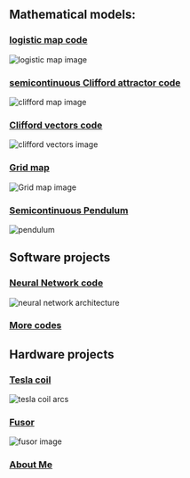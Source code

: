 <head>
<meta name="google-site-verification" content="UtBQXaaKqY6KYEk1SldtSO5XVEy9SmoUfqJ5as0603Y" />
</head>

## Mathematical models: 

### [logistic map code](https://github.com/blbadger/logistic-map/blob/master/logistic_map.py)

![logistic map image]({{https://blbadger.github.io}}/logistic_zoom.png)

### [semicontinuous Clifford attractor code](https://github.com/blbadger/2D_strange_attractors/blob/master/clifford_attractor_semicontinouous.py)

![clifford map image]({{https://blbadger.github.io}}clifford_attractor(9,9).png)

### [Clifford vectors code](https://github.com/blbadger/quiver-plots/blob/master/clifford_vectors.py)

![clifford vectors image]({{https://blbadger.github.io}}clifford_attractor_vectors(9,9).png)

### [Grid map](/grid-map.md)

![Grid map image]({{https://blbadger.github.io}}grid_map/cossin_0.5t.png)

### [Semicontinuous Pendulum](/pendulum-map.md)
![pendulum]({{https://blbadger.github.io}}pendulum_map/pendulum_covor.png)


## Software projects

### [Neural Network code](https://github.com/blbadger/neural-network) 

![neural network architecture]({{https://blbadger.github.io}}cNN_architecture.png)

### [More codes](https://github.com/blbadger)
 	
## Hardware projects

### [Tesla coil](/tesla-coils.md)

![tesla coil arcs]({{https://blbadger.github.io}}tesla_images/newtesla.jpg)

### [Fusor](/fusor.md)

![fusor image]({{https://blbadger.github.io}}fusor_images/fusor-1-1.png)

### [About Me](/about-me.md)




